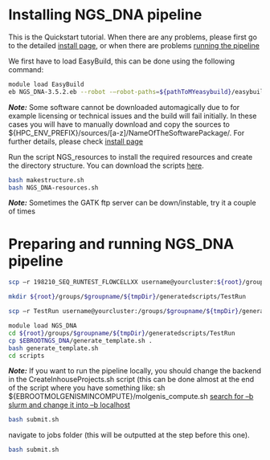 #  Installing NGS_DNA pipeline

This is the Quickstart tutorial. When there are any problems, please first go to the detailed [install page](ngs-install), or when there are problems [running the pipeline](ngs-run)

We first have to load EasyBuild, this can be done using the following command:
```bash
module load EasyBuild
eb NGS_DNA-3.5.2.eb --robot -–robot-paths=${pathToMYeasybuild}/easybuild-easyconfigs/easybuild/easyconfigs/:
```
**_Note:_** Some software cannot be downloaded automagically due to for example licensing or technical issues and the build will fail initially.
In these cases you will have to manually download and copy the sources to
${HPC_ENV_PREFIX}/sources/[a-z]/NameOfTheSoftwarePackage/. For further details, please check [install page](ngs-install)

Run the script NGS_resources to install the required resources and create the directory structure. You can download the scripts [here](attachments/scripts.tar.gz).
```bash
bash makestructure.sh
bash NGS_DNA-resources.sh
```
**_Note:_** Sometimes the GATK ftp server can be down/instable, try it a couple of times


#  Preparing and running NGS_DNA pipeline

```bash
scp –r 198210_SEQ_RUNTEST_FLOWCELLXX username@yourcluster:${root}/groups/$groupname/${tmpDir}/rawdata/ngs/

mkdir ${root}/groups/$groupname/${tmpDir}/generatedscripts/TestRun

scp –r TestRun username@yourcluster:/groups/$groupname/${tmpDir}/generatedscripts/

module load NGS_DNA
cd ${root}/groups/$groupname/${tmpDir}/generatedscripts/TestRun
cp $EBROOTNGS_DNA/generate_template.sh .
bash generate_template.sh
cd scripts
```
**_Note:_** If you want to run the pipeline locally, you should change the backend in the CreateInhouseProjects.sh script (this can be done almost at the end of the script where you have something like:
sh ${EBROOTMOLGENISMINCOMPUTE}/molgenis_compute.sh
<u>search for –b slurm and change it into –b localhost</u>
```bash
bash submit.sh
```

navigate to jobs folder (this will be outputted at the step before this one).
```bash
bash submit.sh
```
